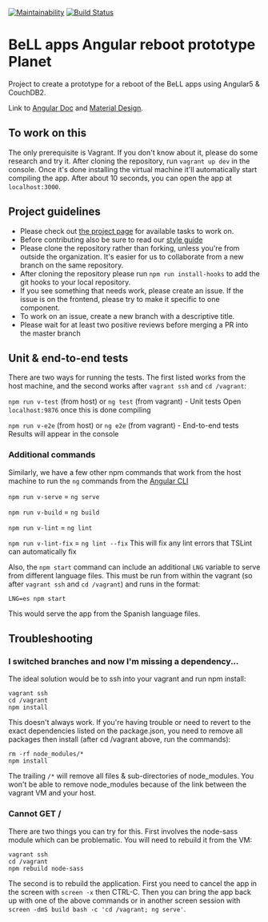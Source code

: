 [![Maintainability](https://api.codeclimate.com/v1/badges/028682cc4cd969b05280/maintainability)](https://codeclimate.com/github/open-learning-exchange/planet/maintainability)
[![Build Status](https://travis-ci.org/open-learning-exchange/planet.svg?branch=master)](https://travis-ci.org/open-learning-exchange/planet)

# BeLL apps Angular reboot prototype **Planet**

Project to create a prototype for a reboot of the BeLL apps using Angular5 & CouchDB2.

Link to [Angular Doc](https://angular.io/docs) and [Material Design](https://material.angular.io/).

## To work on this

The only prerequisite is Vagrant. If you don't know about it, please do some research and try it. After cloning the repository, run `vagrant up dev` in the console. Once it's done installing the virtual machine it'll automatically start compiling the app.  After about 10 seconds, you can open the app at `localhost:3000`.  

## Project guidelines

* Please check out [the project page](https://waffle.io/ole-vi/planet) for available tasks to work on.
* Before contributing also be sure to read our [style guide](Style-Guide.md)
* Please clone the repository rather than forking, unless you're from outside the organization. It's easier for us to collaborate from a new branch on the same repository.
* After cloning the repository please run `npm run install-hooks` to add the git hooks to your local repository.
* If you see something that needs work, please create an issue.  If the issue is on the frontend, please try to make it specific to one component.
* To work on an issue, create a new branch with a descriptive title.
* Please wait for at least two positive reviews before merging a PR into the master branch


## Unit & end-to-end tests

There are two ways for running the tests.  The first listed works from the host machine, and the second works after `vagrant ssh` and `cd /vagrant`:

`npm run v-test` (from host) or `ng test` (from vagrant) - Unit tests
Open `localhost:9876` once this is done compiling

`npm run v-e2e` (from host) or `ng e2e` (from vagrant) - End-to-end tests
Results will appear in the console

### Additional commands

Similarly, we have a few other npm commands that work from the host machine to run the `ng` commands from the [Angular CLI](https://cli.angular.io/)

`npm run v-serve` = `ng serve`

`npm run v-build` = `ng build`

`npm run v-lint` = `ng lint`

`npm run v-lint-fix` = `ng lint --fix` This will fix any lint errors that TSLint can automatically fix

Also, the `npm start` command can include an additional `LNG` variable to serve from different language files.  This must be run from within the vagrant (so after `vagrant ssh` and `cd /vagrant`) and runs in the format:

`LNG=es npm start`

This would serve the app from the Spanish language files.

## Troubleshooting

### I switched branches and now I'm missing a dependency...

The ideal solution would be to ssh into your vagrant and run npm install:

```
vagrant ssh
cd /vagrant
npm install
```

This doesn't always work.  If you're having trouble or need to revert to the exact dependencies listed on the package.json, you need to remove all packages then install (after cd /vagrant above, run the commands):

```
rm -rf node_modules/*
npm install
```

The trailing `/*` will remove all files & sub-directories of node_modules.  You won't be able to remove node_modules because of the link between the vagrant VM and your host.

### Cannot GET /

There are two things you can try for this.  First involves the node-sass module which can be problematic.  You will need to rebuild it from the VM:

```
vagrant ssh
cd /vagrant
npm rebuild node-sass
```

The second is to rebuild the application.  First you need to cancel the app in the screen with `screen -x` then CTRL-C.  Then you can bring the app back up with one of the above commands or in another screen session with `screen -dmS build bash -c 'cd /vagrant; ng serve'`.

